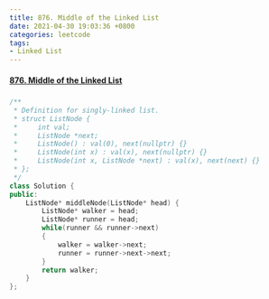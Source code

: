 ```yaml
---
title: 876. Middle of the Linked List
date: 2021-04-30 19:03:36 +0800
categories: leetcode
tags: 
- Linked List
---
```

#### [876. Middle of the Linked List](https://leetcode.com/problems/middle-of-the-linked-list/)

##### 
```c++
/**
 * Definition for singly-linked list.
 * struct ListNode {
 *     int val;
 *     ListNode *next;
 *     ListNode() : val(0), next(nullptr) {}
 *     ListNode(int x) : val(x), next(nullptr) {}
 *     ListNode(int x, ListNode *next) : val(x), next(next) {}
 * };
 */
class Solution {
public:
    ListNode* middleNode(ListNode* head) {
        ListNode* walker = head;
        ListNode* runner = head;
        while(runner && runner->next)
        {
            walker = walker->next;
            runner = runner->next->next;
        }
        return walker;
    }
};
```
